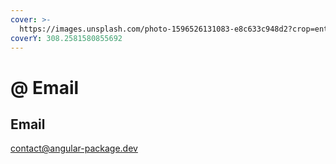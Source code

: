 ```yaml
---
cover: >-
  https://images.unsplash.com/photo-1596526131083-e8c633c948d2?crop=entropy&cs=srgb&fm=jpg&ixid=MnwxOTcwMjR8MHwxfHNlYXJjaHw1fHxlbWFpbHxlbnwwfHx8fDE2NDQ0MjI3NjI&ixlib=rb-1.2.1&q=85
coverY: 308.2581580855692
---
```


# @ Email

## Email

[contact@angular-package.dev](email.md#email)
